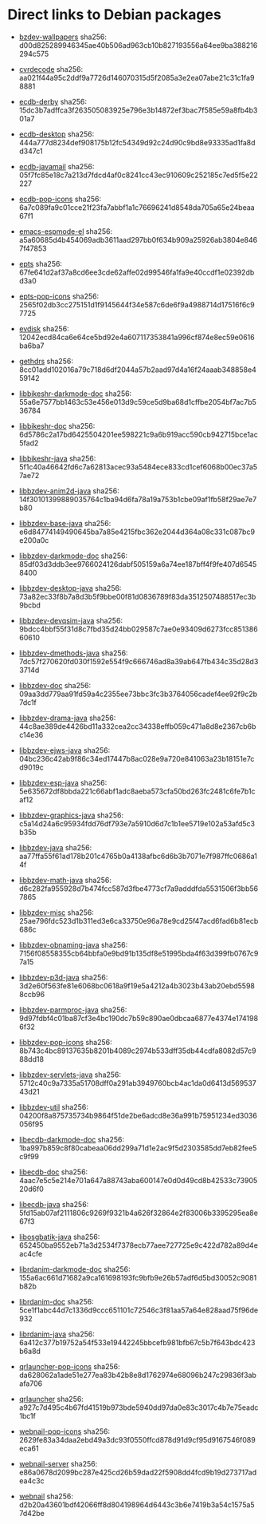 # Direct links to Debian packages
 
  - [bzdev-wallpapers](./archive/pool/contrib/b/bzdev-wallpapers/bzdev-wallpapers_1.0.0_all.deb)
    sha256: d00d825289946345ae40b506ad963cb10b827193556a64ee9ba388216294c575
 
  - [cvrdecode](./archive/pool/contrib/c/cvrdecode/cvrdecode_1.2_all.deb)
    sha256: aa021f44a95c2ddf9a7726d146070315d5f2085a3e2ea07abe21c31c1fa98881
 
  - [ecdb-derby](./archive/pool/contrib/e/ecdb-derby/ecdb-derby_0.1.7_all.deb)
    sha256: 15dc3b7adffca3f263505083925e796e3b14872ef3bac7f585e59a8fb4b301a7
 
  - [ecdb-desktop](./archive/pool/contrib/e/ecdb-desktop/ecdb-desktop_0.1.7_all.deb)
    sha256: 444a777d8234def908175b12fc54349d92c24d90c9bd8e93335ad1fa8dd347c1
 
  - [ecdb-javamail](./archive/pool/contrib/e/ecdb-javamail/ecdb-javamail_0.1.7_all.deb)
    sha256: 05f7fc85e18c7a213d7fdcd4af0c8241cc43ec910609c252185c7ed5f5e22227
 
  - [ecdb-pop-icons](./archive/pool/contrib/e/ecdb-pop-icons/ecdb-pop-icons_0.1.7_all.deb)
    sha256: 6a7c089fa9c01cce21f23fa7abbf1a1c76696241d8548da705a65e24beaa67f1
 
  - [emacs-espmode-el](./archive/pool/contrib/e/emacs-espmode-el/emacs-espmode-el_1.1_all.deb)
    sha256: a5a60685d4b454069adb3611aad297bb0f634b909a25926ab3804e8467f47853
 
  - [epts](./archive/pool/contrib/e/epts/epts_1.1.26_all.deb)
    sha256: 67fe641d2af37a8cd6ee3cde62affe02d99546fa1fa9e40ccdf1e02392dbd3a0
 
  - [epts-pop-icons](./archive/pool/contrib/e/epts-pop-icons/epts-pop-icons_1.1.26_all.deb)
    sha256: 2565f02db3cc275151d1f9145644f34e587c6de6f9a4988714d17516f6c97725
 
  - [evdisk](./archive/pool/contrib/e/evdisk/evdisk_1.13.1_all.deb)
    sha256: 12042ecd84ca6e64ce5bd92e4a607117353841a996cf874e8ec59e0616ba6ba7
 
  - [gethdrs](./archive/pool/contrib/g/gethdrs/gethdrs_1.1.1_all.deb)
    sha256: 8cc01add102016a79c718d6df2044a57b2aad97d4a16f24aaab348858e459142
 
  - [libbikeshr-darkmode-doc](./archive/pool/contrib/libb/libbikeshr-darkmode-doc/libbikeshr-darkmode-doc_1.4.9_all.deb)
    sha256: 55a6e7577bb1463c53e456e013d9c59ce5d9ba68d1cffbe2054bf7ac7b536784
 
  - [libbikeshr-doc](./archive/pool/contrib/libb/libbikeshr-doc/libbikeshr-doc_1.4.9_all.deb)
    sha256: 6d5786c2a17bd6425504201ee598221c9a6b919acc590cb942715bce1ac5fad2
 
  - [libbikeshr-java](./archive/pool/contrib/libb/libbikeshr-java/libbikeshr-java_1.4.9_all.deb)
    sha256: 5f1c40a46642fd6c7a62813acec93a5484ece833cd1cef6068b00ec37a57ae72
 
  - [libbzdev-anim2d-java](./archive/pool/contrib/libb/libbzdev-anim2d-java/libbzdev-anim2d-java_2.1.18_all.deb)
    sha256: 14f30101399889035764c1ba94d6fa78a19a753b1cbe09af1fb58f29ae7e7b80
 
  - [libbzdev-base-java](./archive/pool/contrib/libb/libbzdev-base-java/libbzdev-base-java_2.1.18_all.deb)
    sha256: e6d84774149490645ba7a85e4215fbc362e2044d364a08c331c087bc9e200a0c
 
  - [libbzdev-darkmode-doc](./archive/pool/contrib/libb/libbzdev-darkmode-doc/libbzdev-darkmode-doc_2.1.18_all.deb)
    sha256: 85df03d3ddb3ee9766024126dabf505159a6a74ee187bff4f9fe407d65458400
 
  - [libbzdev-desktop-java](./archive/pool/contrib/libb/libbzdev-desktop-java/libbzdev-desktop-java_2.1.18_all.deb)
    sha256: 73a82ec33f8b7a8d3b5f9bbe00f81d0836789f83da3512507488517ec3b9bcbd
 
  - [libbzdev-devqsim-java](./archive/pool/contrib/libb/libbzdev-devqsim-java/libbzdev-devqsim-java_2.1.18_all.deb)
    sha256: 9bdcc4bbf55f31d8c7fbd35d24bb029587c7ae0e93409d6273fcc85138660610
 
  - [libbzdev-dmethods-java](./archive/pool/contrib/libb/libbzdev-dmethods-java/libbzdev-dmethods-java_2.1.18_all.deb)
    sha256: 7dc57f270620fd030f1592e554f9c666746ad8a39ab647fb434c35d28d33714d
 
  - [libbzdev-doc](./archive/pool/contrib/libb/libbzdev-doc/libbzdev-doc_2.1.18_all.deb)
    sha256: 09aa3dd779aa91fd59a4c2355ee73bbc3fc3b3764056cadef4ee92f9c2b7dc1f
 
  - [libbzdev-drama-java](./archive/pool/contrib/libb/libbzdev-drama-java/libbzdev-drama-java_2.1.18_all.deb)
    sha256: 44c8ae389de4426bd11a332cea2cc34338effb059c471a8d8e2367cb6bc14e36
 
  - [libbzdev-ejws-java](./archive/pool/contrib/libb/libbzdev-ejws-java/libbzdev-ejws-java_2.1.18_all.deb)
    sha256: 04bc236c42ab9f86c34ed17447b8ac028e9a720e841063a23b18151e7cd9019c
 
  - [libbzdev-esp-java](./archive/pool/contrib/libb/libbzdev-esp-java/libbzdev-esp-java_2.1.18_all.deb)
    sha256: 5e635672df8bbda221c66abf1adc8aeba573cfa50bd263fc2481c6fe7b1caf12
 
  - [libbzdev-graphics-java](./archive/pool/contrib/libb/libbzdev-graphics-java/libbzdev-graphics-java_2.1.18_all.deb)
    sha256: c5a14d24a6c95934fdd76df793e7a5910d6d7c1b1ee5719e102a53afd5c3b35b
 
  - [libbzdev-java](./archive/pool/contrib/libb/libbzdev-java/libbzdev-java_2.1.18_all.deb)
    sha256: aa77ffa55f61ad178b201c4765b0a4138afbc6d6b3b7071e7f987ffc0686a14f
 
  - [libbzdev-math-java](./archive/pool/contrib/libb/libbzdev-math-java/libbzdev-math-java_2.1.18_all.deb)
    sha256: d6c282fa955928d7b474fcc587d3fbe4773cf7a9adddfda5531506f3bb567865
 
  - [libbzdev-misc](./archive/pool/contrib/libb/libbzdev-misc/libbzdev-misc_2.1.18_all.deb)
    sha256: 25ae796fdc523d1b311ed3e6ca33750e96a78e9cd25f47acd6fad6b81ecb686c
 
  - [libbzdev-obnaming-java](./archive/pool/contrib/libb/libbzdev-obnaming-java/libbzdev-obnaming-java_2.1.18_all.deb)
    sha256: 7156f08558355cb64bbfa0e9bd91b135df8e51995bda4f63d399fb0767c97a15
 
  - [libbzdev-p3d-java](./archive/pool/contrib/libb/libbzdev-p3d-java/libbzdev-p3d-java_2.1.18_all.deb)
    sha256: 3d2e60f563fe81e6068bc0618a9f19e5a4212a4b3023b43ab20ebd55988ccb96
 
  - [libbzdev-parmproc-java](./archive/pool/contrib/libb/libbzdev-parmproc-java/libbzdev-parmproc-java_2.1.18_all.deb)
    sha256: 9d97fdbf4c01ba87cf3e4bc190dc7b59c890ae0dbcaa6877e4374e1741986f32
 
  - [libbzdev-pop-icons](./archive/pool/contrib/libb/libbzdev-pop-icons/libbzdev-pop-icons_2.1.18_all.deb)
    sha256: 8b743c4bc89137635b8201b4089c2974b533dff35db44cdfa8082d57c988dd18
 
  - [libbzdev-servlets-java](./archive/pool/contrib/libb/libbzdev-servlets-java/libbzdev-servlets-java_2.1.18_all.deb)
    sha256: 5712c40c9a7335a51708dff0a291ab3949760bcb4ac1da0d6413d56953743d21
 
  - [libbzdev-util](./archive/pool/contrib/libb/libbzdev-util/libbzdev-util_2.1.18_all.deb)
    sha256: 04200f8a875735734b9864f51de2be6adcd8e36a991b75951234ed3036056f95
 
  - [libecdb-darkmode-doc](./archive/pool/contrib/libe/libecdb-darkmode-doc/libecdb-darkmode-doc_0.1.7_all.deb)
    sha256: 1ba997b859c8f80cabeaa06dd299a71d1e2ac9f5d2303585dd7eb82fee5c9f99
 
  - [libecdb-doc](./archive/pool/contrib/libe/libecdb-doc/libecdb-doc_0.1.7_all.deb)
    sha256: 4aac7e5c5e214e701a647a88743aba600147e0d0d49cd8b42533c7390520d6f0
 
  - [libecdb-java](./archive/pool/contrib/libe/libecdb-java/libecdb-java_0.1.7_all.deb)
    sha256: 5fd15ab07af2111806c9269f9321b4a626f32864e2f83006b3395295ea8e67f3
 
  - [libosgbatik-java](./archive/pool/contrib/libo/libosgbatik-java/libosgbatik-java_0.4.2_all.deb)
    sha256: 652450ba9552eb71a3d2534f7378ecb77aee727725e9c422d782a89d4eac4cfe
 
  - [librdanim-darkmode-doc](./archive/pool/contrib/libr/librdanim-darkmode-doc/librdanim-darkmode-doc_1.4.13_all.deb)
    sha256: 155a6ac661d71682a9ca161698193fc9bfb9e26b57adf6d5bd30052c9081b82b
 
  - [librdanim-doc](./archive/pool/contrib/libr/librdanim-doc/librdanim-doc_1.4.13_all.deb)
    sha256: 5ce1f1abc44d7c1336d9ccc651101c72546c3f81aa57a64e828aad75f96de932
 
  - [librdanim-java](./archive/pool/contrib/libr/librdanim-java/librdanim-java_1.4.13_all.deb)
    sha256: 6a412c377b19752a54f533e19442245bbcefb981bfb67c5b7f643bdc423b6a8d
 
  - [qrlauncher-pop-icons](./archive/pool/contrib/q/qrlauncher-pop-icons/qrlauncher-pop-icons_1.14_all.deb)
    sha256: da628062a1ade51e277ea83b42b8e8d1762974e68096b247c29836f3abafa706
 
  - [qrlauncher](./archive/pool/contrib/q/qrlauncher/qrlauncher_1.14_all.deb)
    sha256: a927c7d495c4b67fd41519b973bde5940dd97da0e83c3017c4b7e75eadc1bc1f
 
  - [webnail-pop-icons](./archive/pool/contrib/w/webnail-pop-icons/webnail-pop-icons_1.6.27_all.deb)
    sha256: 2629fe83a34daa2ebd49a3dc93f0550ffcd878d91d9cf95d9167546f089eca61
 
  - [webnail-server](./archive/pool/contrib/w/webnail-server/webnail-server_1.6.27_all.deb)
    sha256: e86a0678d2099bc287e425cd26b59dad22f5908dd4fcd9b19d273717adea4c3c
 
  - [webnail](./archive/pool/contrib/w/webnail/webnail_1.6.27_all.deb)
    sha256: d2b20a43601bdf42066ff8d804198964d6443c3b6e7419b3a54c1575a57d42be
